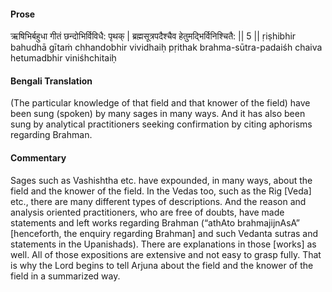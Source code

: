 #### Prose 

ऋषिभिर्बहुधा गीतं छन्दोभिर्विविधै: पृथक् |
ब्रह्मसूत्रपदैश्चैव हेतुमद्भिर्विनिश्चितै: || 5 ||
ṛiṣhibhir bahudhā gītaṁ chhandobhir vividhaiḥ pṛithak
brahma-sūtra-padaiśh chaiva hetumadbhir viniśhchitaiḥ

 #### Bengali Translation 

(The particular knowledge of that field and that knower of the field) have been sung (spoken) by many sages in many ways. And it has also been sung by analytical practitioners seeking confirmation by citing aphorisms regarding Brahman.

 #### Commentary 

Sages such as Vashishtha etc. have expounded, in many ways, about the field and the knower of the field. In the Vedas too, such as the Rig [Veda] etc., there are many different types of descriptions. And the reason and analysis oriented practitioners, who are free of doubts, have made statements and left works regarding Brahman (“athAto brahmajijnAsA” [henceforth, the enquiry regarding Brahman] and such Vedanta sutras and statements in the Upanishads). There are explanations in those [works] as well. All of those expositions are extensive and not easy to grasp fully. That is why the Lord begins to tell Arjuna about the field and the knower of the field in a summarized way.